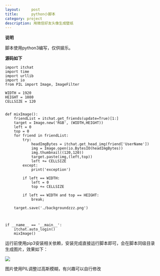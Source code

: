 ```yaml
---
layout:     post
title:      python小脚本
category: project
description: 用微信好友头像生成壁纸
---
```


**说明**

脚本使用python3编写，仅供娱乐。

**源码如下**

```
import itchat
import time
import urllib
import io
from PIL import Image, ImageFilter

WIDTH = 1920
HEIGHT = 1080
CELLSIZE = 120
	

def mixImage():
	friendList = itchat.get_friends(update=True)[1:]
	target = Image.new('RGB', (WIDTH,HEIGHT))
	left = 0
	top = 0
	for friend in friendList:
		try:
			headImgBytes = itchat.get_head_img(friend['UserName'])
			img = Image.open(io.BytesIO(headImgBytes))
			img.thumbnail((120,120))	
			target.paste(img,(left,top))
			left += CELLSIZE
		except:
			print('exception')
			
		if left == WIDTH:
			left = 0
			top += CELLSIZE
			
		if left == WIDTH and top == HEIGHT:
			break;
		
	target.save('./backgroundzzz.png')
					
		
		
if __name__ == '__main__':
	itchat.auto_login()
	mixImage()
```

运行前使用pip3安装相关依赖，安装完成直接运行脚本即可，会在脚本同级目录生成图片，效果如下：

![](http://bucket-zyf.oss-cn-beijing.aliyuncs.com/background3.png)

图片使用PIL调整过高斯模糊，有兴趣可以自行修改

